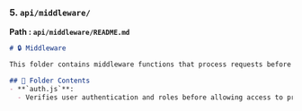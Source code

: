 ### **5. `api/middleware/`**
**Path : `api/middleware/README.md`**
```markdown
# 🔒 Middleware

This folder contains middleware functions that process requests before they reach the route handlers. Middleware can be used for authentication, logging, error handling, etc.

## 📂 Folder Contents
- **`auth.js`**:
  - Verifies user authentication and roles before allowing access to protected routes.
